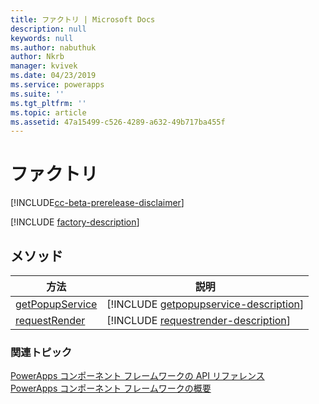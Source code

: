 ```yaml
---
title: ファクトリ | Microsoft Docs
description: null
keywords: null
ms.author: nabuthuk
author: Nkrb
manager: kvivek
ms.date: 04/23/2019
ms.service: powerapps
ms.suite: ''
ms.tgt_pltfrm: ''
ms.topic: article
ms.assetid: 47a15499-c526-4289-a632-49b717ba455f
---
```


# <a name="factory"></a>ファクトリ

[!INCLUDE[cc-beta-prerelease-disclaimer](../../../includes/cc-beta-prerelease-disclaimer.md)]

[!INCLUDE [factory-description](includes/factory-description.md)]

## <a name="methods"></a>メソッド

|方法 | 説明 |
| ------------- |-------------|
|[getPopupService](factory/getpopupservice.md)|[!INCLUDE [getpopupservice-description](factory/includes/getpopupservice-description.md)]|
|[requestRender](factory/requestrender.md)|[!INCLUDE [requestrender-description](factory/includes/requestrender-description.md)]|


### <a name="related-topics"></a>関連トピック

[PowerApps コンポーネント フレームワークの API リファレンス](../reference/index.md)<br/>
[PowerApps コンポーネント フレームワークの概要](../overview.md)